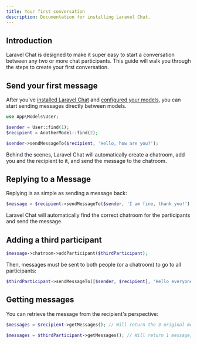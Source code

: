 ```yaml
---
title: Your first conversation
description: Documentation for installing Laravel Chat.
---
```


## Introduction
Laravel Chat is designed to make it super easy to start a conversation between any two or more chat participants. This guide will walk you through the steps to create your first conversation.

## Send your first message
After you've [installed Laravel Chat](/installation) and [configured your models](/configuring-models), you can start sending messages directly between models.

```php
use App\Models\User;

$sender = User::find(1);
$recipient = AnotherModel::find(2);

$sender->sendMessageTo($recipient, 'Hello, how are you?');
```
Behind the scenes, Laravel Chat will automatically create a chatroom, add you and the recipient to it, and send the message to the chatroom.

## Replying to a Message

Replying is as simple as sending a message back:

```php
$message = $recipient->sendMessageTo($sender, 'I am fine, thank you!');
```
Laravel Chat will automatically find the correct chatroom for the participants and send the message.

## Adding a third participant

```php
$message->chatroom->addParticipant($thirdParticipant);
```

Then, messages must be sent to both people (or a chatroom) to go to all participants:

```php
$thirdParticipant->sendMessageTo([$sender, $recipient], 'Hello everyone!');
```

## Getting messages
You can retrieve the message from the recipient's perspective:

```php
$messages = $recipient->getMessages(); // Will return the 3 original messages

$messages = $thirdParticipant->getMessages(); // Will return 1 message, as they have just joined and cannot see previous messages
```